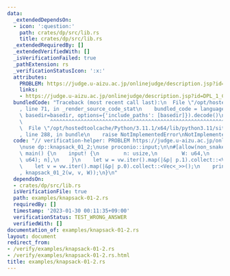 ```yaml
---
data:
  _extendedDependsOn:
  - icon: ':question:'
    path: crates/dp/src/lib.rs
    title: crates/dp/src/lib.rs
  _extendedRequiredBy: []
  _extendedVerifiedWith: []
  _isVerificationFailed: true
  _pathExtension: rs
  _verificationStatusIcon: ':x:'
  attributes:
    PROBLEM: https://judge.u-aizu.ac.jp/onlinejudge/description.jsp?id=DPL_1_C
    links:
    - https://judge.u-aizu.ac.jp/onlinejudge/description.jsp?id=DPL_1_C
  bundledCode: "Traceback (most recent call last):\n  File \"/opt/hostedtoolcache/Python/3.11.1/x64/lib/python3.11/site-packages/onlinejudge_verify/documentation/build.py\"\
    , line 71, in _render_source_code_stat\n    bundled_code = language.bundle(stat.path,\
    \ basedir=basedir, options={'include_paths': [basedir]}).decode()\n          \
    \         ^^^^^^^^^^^^^^^^^^^^^^^^^^^^^^^^^^^^^^^^^^^^^^^^^^^^^^^^^^^^^^^^^^^^^^^^^^^^^^^^^\n\
    \  File \"/opt/hostedtoolcache/Python/3.11.1/x64/lib/python3.11/site-packages/onlinejudge_verify/languages/rust.py\"\
    , line 288, in bundle\n    raise NotImplementedError\nNotImplementedError\n"
  code: "// verification-helper: PROBLEM https://judge.u-aizu.ac.jp/onlinejudge/description.jsp?id=DPL_1_C\n\
    \nuse dp::knapsack_01_2;\nuse proconio::input;\n\n#[allow(non_snake_case)]\nfn\
    \ main() {\n    input! {\n        n: usize,\n        W: u64,\n        vw: [(usize,\
    \ u64); n],\n    }\n    let w = vw.iter().map(|&p| p.1).collect::<Vec<_>>();\n\
    \    let v = vw.iter().map(|&p| p.0).collect::<Vec<_>>();\n    println!(\"{}\"\
    , knapsack_01_2(w, v, W));\n}\n"
  dependsOn:
  - crates/dp/src/lib.rs
  isVerificationFile: true
  path: examples/knapsack-01-2.rs
  requiredBy: []
  timestamp: '2023-01-30 00:11:35+09:00'
  verificationStatus: TEST_WRONG_ANSWER
  verifiedWith: []
documentation_of: examples/knapsack-01-2.rs
layout: document
redirect_from:
- /verify/examples/knapsack-01-2.rs
- /verify/examples/knapsack-01-2.rs.html
title: examples/knapsack-01-2.rs
---
```

